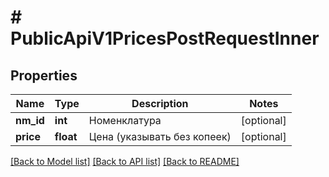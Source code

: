 # # PublicApiV1PricesPostRequestInner

## Properties

Name | Type | Description | Notes
------------ | ------------- | ------------- | -------------
**nm_id** | **int** | Номенклатура | [optional]
**price** | **float** | Цена (указывать без копеек) | [optional]

[[Back to Model list]](../../README.md#models) [[Back to API list]](../../README.md#endpoints) [[Back to README]](../../README.md)
